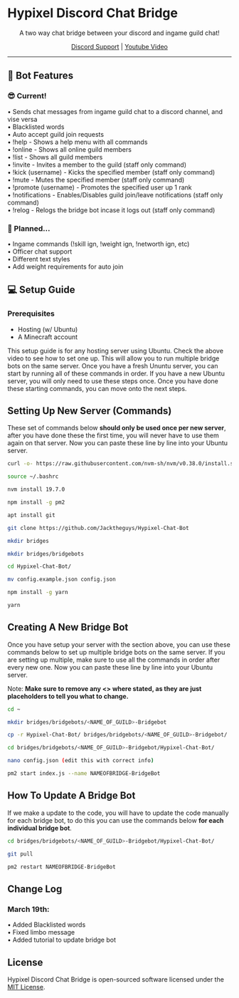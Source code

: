 

# Hypixel Discord Chat Bridge

<p align="center"> A two way chat bridge between your discord and ingame guild chat! </p>

<p align="center"> <a href="discord.gg/skykings">Discord Support<a> | <a href="https://www.youtube.com/watch?v=HJZCP0aqwOQ">Youtube Video<a> </p>

<hr>

## 🤖 Bot Features
### 😎 Current!
• Sends chat messages from ingame guild chat to a discord channel, and vise versa  
• Blacklisted words  
• Auto accept guild join requests  
• !help - Shows a help menu with all commands  
• !online - Shows all online guild members  
• !list - Shows all guild members  
• !invite - Invites a member to the guild (staff only command)  
• !kick (username) - Kicks the specified member (staff only command)  
• !mute - Mutes the specified member (staff only command)  
• !promote (username) - Promotes the specified user up 1 rank  
• !notifications - Enables/Disables guild join/leave notifications (staff only command)  
• !relog - Relogs the bridge bot incase it logs out (staff only command)  

### 📝 Planned...
• Ingame commands (!skill ign, !weight ign, !networth ign, etc)  
• Officer chat support  
• Different text styles  
• Add weight requirements for auto join  

## 💻 Setup Guide

### Prerequisites

- Hosting (w/ Ubuntu)
- A Minecraft account

This setup guide is for any hosting server using Ubuntu. Check the above video to see how to set one up. This will allow you to run multiple bridge bots on the same server. Once you have a fresh Ununtu server, you can start by running all of these commands in order. If you have a new Ubuntu server, you will only need to use these steps once. Once you have done these starting commands, you can move onto the next steps.


## Setting Up New Server (Commands)
These set of commands below **should only be used once per new server**, after you have done these the first time, you will never have to use them again on that server. Now you can paste these line by line into your Ubuntu server.

```sh
curl -o- https://raw.githubusercontent.com/nvm-sh/nvm/v0.38.0/install.sh | bash

source ~/.bashrc

nvm install 19.7.0

npm install -g pm2

apt install git

git clone https://github.com/Jacktheguys/Hypixel-Chat-Bot

mkdir bridges

mkdir bridges/bridgebots

cd Hypixel-Chat-Bot/

mv config.example.json config.json

npm install -g yarn

yarn
```

## Creating A New Bridge Bot
Once you have setup your server with the section above, you can use these commands below to set up multiple bridge bots on the same server. If you are setting up multiple, make sure to use all the commands in order after every new one. Now you can paste these line by line into your Ubuntu server.

Note: **Make sure to remove any <> where stated, as they are just placeholders to tell you what to change.**

```sh
cd ~

mkdir bridges/bridgebots/<NAME_OF_GUILD>-Bridgebot

cp -r Hypixel-Chat-Bot/ bridges/bridgebots/<NAME_OF_GUILD>-Bridgebot/

cd bridges/bridgebots/<NAME_OF_GUILD>-Bridgebot/Hypixel-Chat-Bot/

nano config.json (edit this with correct info)

pm2 start index.js --name NAMEOFBRIDGE-BridgeBot
```

## How To Update A Bridge Bot
If we make a update to the code, you will have to update the code manually for each bridge bot, to do this you can use the commands below **for each individual bridge bot**.

```sh
cd bridges/bridgebots/<NAME_OF_GUILD>-Bridgebot/Hypixel-Chat-Bot/

git pull

pm2 restart NAMEOFBRIDGE-BridgeBot
```


## Change Log
### March 19th:
   • Added Blacklisted words  
   • Fixed limbo message  
   • Added tutorial to update bridge bot  

## License

Hypixel Discord Chat Bridge is open-sourced software licensed under the [MIT License](https://opensource.org/licenses/MIT).
